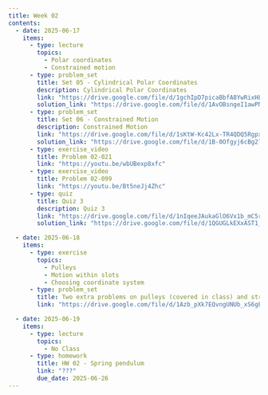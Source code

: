 ```yaml
---
title: Week 02
contents:
  - date: 2025-06-17
    items:
      - type: lecture
        topics:
          - Polar coordinates
          - Constrained motion
      - type: problem_set
        title: Set 05 - Cylindrical Polar Coordinates
        description: Cylindrical Polar Coordinates
        link: "https://drive.google.com/file/d/1gchIpD7picaBbfA8YwRixHLdtHtHeM0m/view?usp=drivesdk"
        solution_link: "https://drive.google.com/file/d/1AvOBsngeI1awPNdgsayvRjYxKiYv2IR0/view?usp=sharing"
      - type: problem_set
        title: Set 06 - Constrained Motion
        description: Constrained Motion
        link: "https://drive.google.com/file/d/1sKtW-Kc42Lx-TR4QDQ5RgpxcQhGDDRXz/view?usp=drivesdk"
        solution_link: "https://drive.google.com/file/d/1B-0Ofgyj6cBg2lzTAnhPKwr0GpohxjA4/view?usp=sharing"
      - type: exercise_video
        title: Problem 02-021
        link: "https://youtu.be/wbUBexp8xfc"
      - type: exercise_video
        title: Problem 02-099
        link: "https://youtu.be/Bt5neJj4Zhc"
      - type: quiz
        title: Quiz 3
        description: Quiz 3
        link: "https://drive.google.com/file/d/1nIqeeJAukaGlO6Vx1b_mC5rOSkngak6o/view?usp=sharing"
        solution_link: "https://drive.google.com/file/d/1QGUGLkEXxAST1_js1yjJm5hiHOmcnOGe/view?usp=sharing"

  - date: 2025-06-18
    items:
      - type: exercise
        topics:
          - Pulleys 
          - Motion within slots
          - Choosing coordinate system
      - type: problem_set
        title: Two extra problems on pulleys (covered in class) and straight slots
        link: "https://drive.google.com/file/d/1Azb_pXk7EQvngUNUb_xS6gER8KWlwaeW/view?usp=sharing"

  - date: 2025-06-19
    items:
      - type: lecture
        topics:
          - No Class
      - type: homework
        title: HW 02 - Spring pendulum
        link: "???"
        due_date: 2025-06-26
---
```

